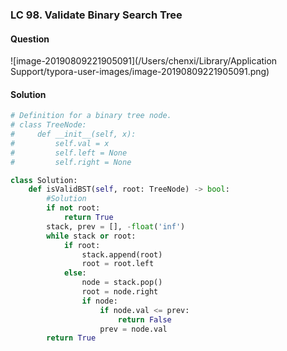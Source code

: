 ### LC 98. Validate Binary Search Tree

#### Question

![image-20190809221905091](/Users/chenxi/Library/Application Support/typora-user-images/image-20190809221905091.png)



#### Solution

```python
# Definition for a binary tree node.
# class TreeNode:
#     def __init__(self, x):
#         self.val = x
#         self.left = None
#         self.right = None

class Solution:
    def isValidBST(self, root: TreeNode) -> bool:
        #Solution
        if not root:
            return True
        stack, prev = [], -float('inf')
        while stack or root:
            if root:
                stack.append(root)
                root = root.left
            else:
                node = stack.pop()
                root = node.right
                if node:
                    if node.val <= prev:
                        return False
                    prev = node.val
        return True
```

